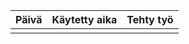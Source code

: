 | Päivä | Käytetty aika | Tehty työ             |
|-------|---------------|-----------------------|
|	|		|			|	
